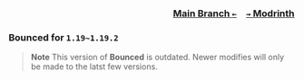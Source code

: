 ### <p align=right>[Main Branch `←`](https://github.com/KessokuTeaTime/Bounced)&emsp;[`→` Modrinth](https://modrinth.com/mod/bounced)</p>

### Bounced for `1.19~1.19.2`

> **Note**
> This version of **Bounced** is outdated. Newer modifies will only be made to the latst few versions.
